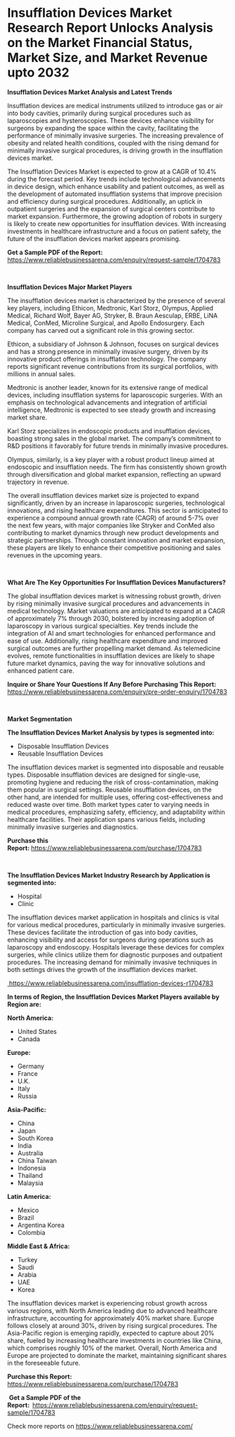 <p><h1>Insufflation Devices Market Research Report Unlocks Analysis on the Market Financial Status, Market Size, and Market Revenue upto 2032</h1></p><p><strong>Insufflation Devices Market Analysis and Latest Trends</strong></p>
<p><p>Insufflation devices are medical instruments utilized to introduce gas or air into body cavities, primarily during surgical procedures such as laparoscopies and hysteroscopies. These devices enhance visibility for surgeons by expanding the space within the cavity, facilitating the performance of minimally invasive surgeries. The increasing prevalence of obesity and related health conditions, coupled with the rising demand for minimally invasive surgical procedures, is driving growth in the insufflation devices market.</p><p>The Insufflation Devices Market is expected to grow at a CAGR of 10.4% during the forecast period. Key trends include technological advancements in device design, which enhance usability and patient outcomes, as well as the development of automated insufflation systems that improve precision and efficiency during surgical procedures. Additionally, an uptick in outpatient surgeries and the expansion of surgical centers contribute to market expansion. Furthermore, the growing adoption of robots in surgery is likely to create new opportunities for insufflation devices. With increasing investments in healthcare infrastructure and a focus on patient safety, the future of the insufflation devices market appears promising.</p></p>
<p><strong>Get a Sample PDF of the Report:&nbsp;</strong> <a href="https://www.reliablebusinessarena.com/enquiry/request-sample/1704783?utm_campaign=2819&utm_medium=2&utm_source=Github&utm_content=ia&utm_term=04032025&utm_id=insufflation-devices">https://www.reliablebusinessarena.com/enquiry/request-sample/1704783</a></p>
<p>&nbsp;</p>
<p><strong>Insufflation Devices Major Market Players</strong></p>
<p><p>The insufflation devices market is characterized by the presence of several key players, including Ethicon, Medtronic, Karl Storz, Olympus, Applied Medical, Richard Wolf, Bayer AG, Stryker, B. Braun Aesculap, ERBE, LiNA Medical, ConMed, Microline Surgical, and Apollo Endosurgery. Each company has carved out a significant role in this growing sector.</p><p>Ethicon, a subsidiary of Johnson & Johnson, focuses on surgical devices and has a strong presence in minimally invasive surgery, driven by its innovative product offerings in insufflation technology. The company reports significant revenue contributions from its surgical portfolios, with millions in annual sales.</p><p>Medtronic is another leader, known for its extensive range of medical devices, including insufflation systems for laparoscopic surgeries. With an emphasis on technological advancements and integration of artificial intelligence, Medtronic is expected to see steady growth and increasing market share.</p><p>Karl Storz specializes in endoscopic products and insufflation devices, boasting strong sales in the global market. The company’s commitment to R&D positions it favorably for future trends in minimally invasive procedures.</p><p>Olympus, similarly, is a key player with a robust product lineup aimed at endoscopic and insufflation needs. The firm has consistently shown growth through diversification and global market expansion, reflecting an upward trajectory in revenue.</p><p>The overall insufflation devices market size is projected to expand significantly, driven by an increase in laparoscopic surgeries, technological innovations, and rising healthcare expenditures. This sector is anticipated to experience a compound annual growth rate (CAGR) of around 5-7% over the next few years, with major companies like Stryker and ConMed also contributing to market dynamics through new product developments and strategic partnerships. Through constant innovation and market expansion, these players are likely to enhance their competitive positioning and sales revenues in the upcoming years.</p></p>
<p>&nbsp;</p>
<p><strong>What Are The Key Opportunities For Insufflation Devices Manufacturers?</strong></p>
<p><p>The global insufflation devices market is witnessing robust growth, driven by rising minimally invasive surgical procedures and advancements in medical technology. Market valuations are anticipated to expand at a CAGR of approximately 7% through 2030, bolstered by increasing adoption of laparoscopy in various surgical specialties. Key trends include the integration of AI and smart technologies for enhanced performance and ease of use. Additionally, rising healthcare expenditure and improved surgical outcomes are further propelling market demand. As telemedicine evolves, remote functionalities in insufflation devices are likely to shape future market dynamics, paving the way for innovative solutions and enhanced patient care.</p></p>
<p><strong>Inquire or Share Your Questions If Any Before Purchasing This Report:</strong> <a href="https://www.reliablebusinessarena.com/enquiry/pre-order-enquiry/1704783?utm_campaign=2819&utm_medium=2&utm_source=Github&utm_content=ia&utm_term=04032025&utm_id=insufflation-devices">https://www.reliablebusinessarena.com/enquiry/pre-order-enquiry/1704783</a></p>
<p>&nbsp;</p>
<p><strong>Market Segmentation</strong></p>
<p><strong>The Insufflation Devices Market Analysis by types is segmented into:</strong></p>
<p><ul><li>Disposable Insufflation Devices</li><li>Reusable Insufflation Devices</li></ul></p>
<p><p>The insufflation devices market is segmented into disposable and reusable types. Disposable insufflation devices are designed for single-use, promoting hygiene and reducing the risk of cross-contamination, making them popular in surgical settings. Reusable insufflation devices, on the other hand, are intended for multiple uses, offering cost-effectiveness and reduced waste over time. Both market types cater to varying needs in medical procedures, emphasizing safety, efficiency, and adaptability within healthcare facilities. Their application spans various fields, including minimally invasive surgeries and diagnostics.</p></p>
<p><strong>Purchase this Report:&nbsp;</strong><a href="https://www.reliablebusinessarena.com/purchase/1704783?utm_campaign=2819&utm_medium=2&utm_source=Github&utm_content=ia&utm_term=04032025&utm_id=insufflation-devices">https://www.reliablebusinessarena.com/purchase/1704783</a></p>
<p>&nbsp;</p>
<p><strong>The Insufflation Devices Market Industry Research by Application is segmented into:</strong></p>
<p><ul><li>Hospital</li><li>Clinic</li></ul></p>
<p><p>The insufflation devices market application in hospitals and clinics is vital for various medical procedures, particularly in minimally invasive surgeries. These devices facilitate the introduction of gas into body cavities, enhancing visibility and access for surgeons during operations such as laparoscopy and endoscopy. Hospitals leverage these devices for complex surgeries, while clinics utilize them for diagnostic purposes and outpatient procedures. The increasing demand for minimally invasive techniques in both settings drives the growth of the insufflation devices market.</p></p>
<p><a href="https://www.reliablebusinessarena.com/insufflation-devices-r1704783?utm_campaign=2819&utm_medium=2&utm_source=Github&utm_content=ia&utm_term=04032025&utm_id=insufflation-devices">&nbsp;https://www.reliablebusinessarena.com/insufflation-devices-r1704783</a></p>
<p><strong>In terms of Region, the Insufflation Devices Market Players available by Region are:</strong></p>
<p>
    <p> <strong> North America: </strong>
        <ul>
            <li>United States</li>
            <li>Canada</li>
        </ul>
        </p> 
    <p> <strong> Europe: </strong>
        <ul>
            <li>Germany</li>
            <li>France</li>
            <li>U.K.</li>
            <li>Italy</li>
            <li>Russia</li>
        </ul>
        </p> 
    <p> <strong> Asia-Pacific: </strong>
        <ul>
            <li>China</li>
            <li>Japan</li>
            <li>South Korea</li>
            <li>India</li>
            <li>Australia</li>
            <li>China Taiwan</li>
            <li>Indonesia</li>
            <li>Thailand</li>
            <li>Malaysia</li>
        </ul>
        </p> 
    <p> <strong> Latin America: </strong>
        <ul>
            <li>Mexico</li>
            <li>Brazil</li>
            <li>Argentina Korea</li>
            <li>Colombia</li>
        </ul>
        </p> 
    <p> <strong> Middle East & Africa: </strong>
        <ul>
            <li>Turkey</li>
            <li>Saudi</li>
            <li>Arabia</li>
            <li>UAE</li>
            <li>Korea</li>
        </ul>
    </p>
    </p>
<p><p>The insufflation devices market is experiencing robust growth across various regions, with North America leading due to advanced healthcare infrastructure, accounting for approximately 40% market share. Europe follows closely at around 30%, driven by rising surgical procedures. The Asia-Pacific region is emerging rapidly, expected to capture about 20% share, fueled by increasing healthcare investments in countries like China, which comprises roughly 10% of the market. Overall, North America and Europe are projected to dominate the market, maintaining significant shares in the foreseeable future.</p></p>
<p><strong>Purchase this Report: </strong><a href="https://www.reliablebusinessarena.com/purchase/1704783?utm_campaign=2819&utm_medium=2&utm_source=Github&utm_content=ia&utm_term=04032025&utm_id=insufflation-devices">https://www.reliablebusinessarena.com/purchase/1704783</a></p>
<p>&nbsp;<strong>Get a Sample PDF of the Report:&nbsp;&nbsp;</strong><a href="https://www.reliablebusinessarena.com/enquiry/request-sample/1704783?utm_campaign=2819&utm_medium=2&utm_source=Github&utm_content=ia&utm_term=04032025&utm_id=insufflation-devices">https://www.reliablebusinessarena.com/enquiry/request-sample/1704783</a></p>
<p><strong></strong></p>
<p>Check more reports on <a href="https://www.reliablebusinessarena.com/?utm_campaign=2819&utm_medium=2&utm_source=Github&utm_content=ia&utm_term=04032025&utm_id=insufflation-devices">https://www.reliablebusinessarena.com/</a></p>